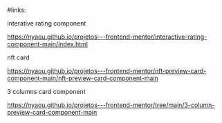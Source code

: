 
#links:

interative rating component

https://nyaou.github.io/projetos---frontend-mentor/interactive-rating-component-main/index.html

nft card

https://nyaou.github.io/projetos---frontend-mentor/nft-preview-card-component-main/nft-preview-card-component-main

3 columns card component

https://nyaou.github.io/projetos---frontend-mentor/tree/main/3-column-preview-card-component-main
